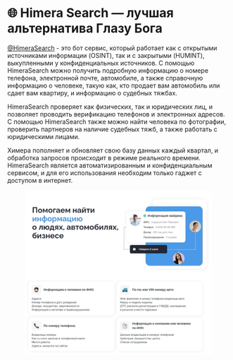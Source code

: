 # 🌐 Himera Search — лучшая альтернатива Глазу Бога

[@HimeraSearch](http://t.me/Search\_HimeraBot) - это бот сервис, который работает как с открытыми источниками информации (OSINT), так и с закрытыми (HUMINT), выкупленными у конфиденциальных источников. С помощью HimeraSearch можно получить подробную информацию о номере телефона, электронной почте, автомобиле, а также справочную информацию о человеке, такую как, кто продает вам автомобиль или сдает вам квартиру, и информацию о судебных тяжбах.

HimeraSearch проверяет как физических, так и юридических лиц, и позволяет проводить верификацию телефонов и электронных адресов. С помощью HimeraSearch также можно найти человека по фотографии, проверить партнеров на наличие судебных тяжб, а также работать с юридическими лицами.

Химера пополняет и обновляет свою базу данных каждый квартал, и обработка запросов происходит в режиме реального времени. HimeraSearch является автоматизированным и конфиденциальным сервисом, и для его использования необходим только гаджет с доступом в интернет.

<figure><img src="../.gitbook/assets/HM (1).jpg" alt=""><figcaption></figcaption></figure>

